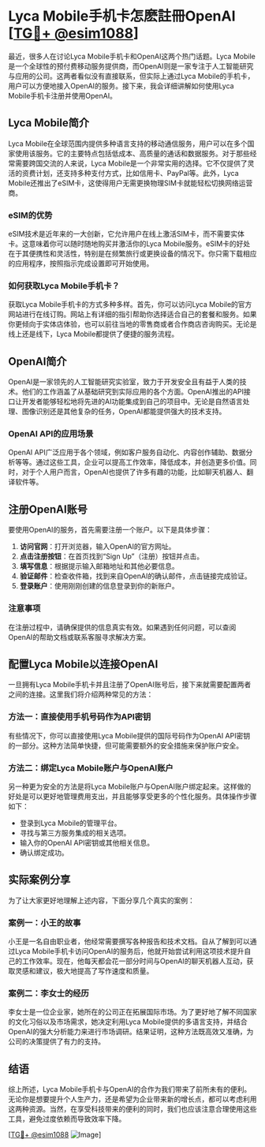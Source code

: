 # Lyca Mobile手机卡怎麽註冊OpenAI [[TG💪+ @esim1088](https://t.me/s/esim1088)]

最近，很多人在讨论Lyca Mobile手机卡和OpenAI这两个热门话题。Lyca Mobile是一个全球性的预付费移动服务提供商，而OpenAI则是一家专注于人工智能研究与应用的公司。这两者看似没有直接联系，但实际上通过Lyca Mobile的手机卡，用户可以方便地接入OpenAI的服务。接下来，我会详细讲解如何使用Lyca Mobile手机卡注册并使用OpenAI。

## Lyca Mobile简介

Lyca Mobile在全球范围内提供多种语言支持的移动通信服务，用户可以在多个国家使用该服务。它的主要特点包括低成本、高质量的通话和数据服务。对于那些经常需要跨国交流的人来说，Lyca Mobile是一个非常实用的选择。它不仅提供了灵活的资费计划，还支持多种支付方式，比如信用卡、PayPal等。此外，Lyca Mobile还推出了eSIM卡，这使得用户无需更换物理SIM卡就能轻松切换网络运营商。

### eSIM的优势

eSIM技术是近年来的一大创新，它允许用户在线上激活SIM卡，而不需要实体卡。这意味着你可以随时随地购买并激活你的Lyca Mobile服务。eSIM卡的好处在于其便携性和灵活性，特别是在频繁旅行或更换设备的情况下。你只需下载相应的应用程序，按照指示完成设置即可开始使用。

### 如何获取Lyca Mobile手机卡？

获取Lyca Mobile手机卡的方式多种多样。首先，你可以访问Lyca Mobile的官方网站进行在线订购。网站上有详细的指引帮助你选择适合自己的套餐和服务。如果你更倾向于实体店体验，也可以前往当地的零售商或者合作商店咨询购买。无论是线上还是线下，Lyca Mobile都提供了便捷的服务流程。

## OpenAI简介

OpenAI是一家领先的人工智能研究实验室，致力于开发安全且有益于人类的技术。他们的工作涵盖了从基础研究到实际应用的各个方面。OpenAI推出的API接口让开发者能够轻松地将先进的AI功能集成到自己的项目中。无论是自然语言处理、图像识别还是其他复杂的任务，OpenAI都能提供强大的技术支持。

### OpenAI API的应用场景

OpenAI API广泛应用于各个领域，例如客户服务自动化、内容创作辅助、数据分析等等。通过这些工具，企业可以提高工作效率，降低成本，并创造更多价值。同时，对于个人用户而言，OpenAI也提供了许多有趣的功能，比如聊天机器人、翻译软件等。

## 注册OpenAI账号

要使用OpenAI的服务，首先需要注册一个账户。以下是具体步骤：

1. **访问官网**：打开浏览器，输入OpenAI的官方网址。
2. **点击注册按钮**：在首页找到“Sign Up”（注册）按钮并点击。
3. **填写信息**：根据提示输入邮箱地址和其他必要信息。
4. **验证邮件**：检查收件箱，找到来自OpenAI的确认邮件，点击链接完成验证。
5. **登录账户**：使用刚刚创建的信息登录到你的新账户。

### 注意事项

在注册过程中，请确保提供的信息真实有效。如果遇到任何问题，可以查阅OpenAI的帮助文档或联系客服寻求解决方案。

## 配置Lyca Mobile以连接OpenAI

一旦拥有Lyca Mobile手机卡并且注册了OpenAI账号后，接下来就需要配置两者之间的连接。这里我们将介绍两种常见的方法：

### 方法一：直接使用手机号码作为API密钥

有些情况下，你可以直接使用Lyca Mobile提供的国际号码作为OpenAI API密钥的一部分。这种方法简单快捷，但可能需要额外的安全措施来保护账户安全。

### 方法二：绑定Lyca Mobile账户与OpenAI账户

另一种更为安全的方法是将Lyca Mobile账户与OpenAI账户绑定起来。这样做的好处是可以更好地管理费用支出，并且能够享受更多的个性化服务。具体操作步骤如下：
- 登录到Lyca Mobile的管理平台。
- 寻找与第三方服务集成的相关选项。
- 输入你的OpenAI API密钥或其他相关信息。
- 确认绑定成功。

## 实际案例分享

为了让大家更好地理解上述内容，下面分享几个真实的案例：

### 案例一：小王的故事

小王是一名自由职业者，他经常需要撰写各种报告和技术文档。自从了解到可以通过Lyca Mobile手机卡访问OpenAI的服务后，他就开始尝试利用这项技术提升自己的工作效率。现在，他每天都会花一部分时间与OpenAI的聊天机器人互动，获取灵感和建议，极大地提高了写作速度和质量。

### 案例二：李女士的经历

李女士是一位企业家，她所在的公司正在拓展国际市场。为了更好地了解不同国家的文化习俗以及市场需求，她决定利用Lyca Mobile提供的多语言支持，并结合OpenAI的强大分析能力来进行市场调研。结果证明，这种方法既高效又准确，为公司的决策提供了有力的支持。

## 结语

综上所述，Lyca Mobile手机卡与OpenAI的合作为我们带来了前所未有的便利。无论你是想要提升个人生产力，还是希望为企业带来新的增长点，都可以考虑利用这两种资源。当然，在享受科技带来的便利的同时，我们也应该注意合理使用这些工具，避免过度依赖而导致效率下降。

[[TG💪+ @esim1088](https://t.me/s/esim1088) ![Image](https://i.postimg.cc/4NQfJmqS/Snipaste-2025-05-13-00-14-12.png)]